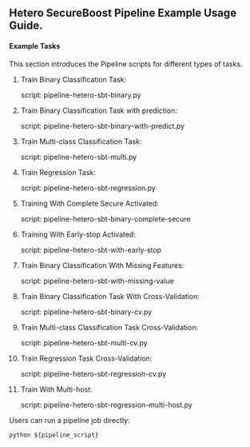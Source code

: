 ## Hetero SecureBoost Pipeline Example Usage Guide.

#### Example Tasks

This section introduces the Pipeline scripts for different types of tasks.

1. Train Binary Classification Task:

    script: pipeline-hetero-sbt-binary.py

2. Train Binary Classification Task with prediction:

    script: pipeline-hetero-sbt-binary-with-predict.py

3. Train Multi-class Classification Task:

    script: pipeline-hetero-sbt-multi.py

4. Train Regression Task:

    script: pipeline-hetero-sbt-regression.py
    
5. Training With Complete Secure Activated:

    script: pipeline-hetero-sbt-binary-complete-secure

6. Training With Early-stop Activated:

    script: pipeline-hetero-sbt-with-early-stop

7. Train Binary Classification With Missing Features:

    script: pipeline-hetero-sbt-with-missing-value

8. Train Binary Classification Task With Cross-Validation:

    script: pipeline-hetero-sbt-binary-cv.py

9. Train Multi-class Classification Task Cross-Validation:

    script: pipeline-hetero-sbt-multi-cv.py

10. Train Regression Task Cross-Validation:

    script: pipeline-hetero-sbt-regression-cv.py
    
11. Train With Multi-host:

    script: pipeline-hetero-sbt-regression-multi-host.py

Users can run a pipeline job directly:

    python ${pipeline_script}
